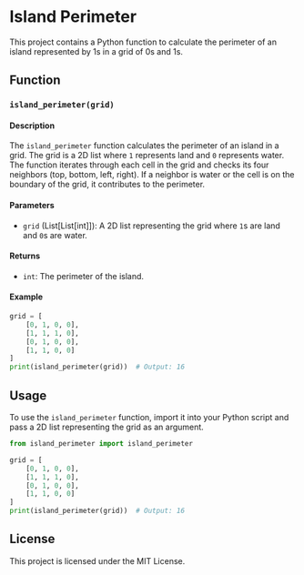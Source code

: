# Island Perimeter

This project contains a Python function to calculate the perimeter of an island represented by 1s in a grid of 0s and 1s.

## Function

### `island_perimeter(grid)`

#### Description

The `island_perimeter` function calculates the perimeter of an island in a grid. The grid is a 2D list where `1` represents land and `0` represents water. The function iterates through each cell in the grid and checks its four neighbors (top, bottom, left, right). If a neighbor is water or the cell is on the boundary of the grid, it contributes to the perimeter.

#### Parameters

- `grid` (List[List[int]]): A 2D list representing the grid where `1`s are land and `0`s are water.

#### Returns

- `int`: The perimeter of the island.

#### Example

```python
grid = [
    [0, 1, 0, 0],
    [1, 1, 1, 0],
    [0, 1, 0, 0],
    [1, 1, 0, 0]
]
print(island_perimeter(grid))  # Output: 16
```

## Usage

To use the `island_perimeter` function, import it into your Python script and pass a 2D list representing the grid as an argument.

```python
from island_perimeter import island_perimeter

grid = [
    [0, 1, 0, 0],
    [1, 1, 1, 0],
    [0, 1, 0, 0],
    [1, 1, 0, 0]
]
print(island_perimeter(grid))  # Output: 16
```

## License

This project is licensed under the MIT License.